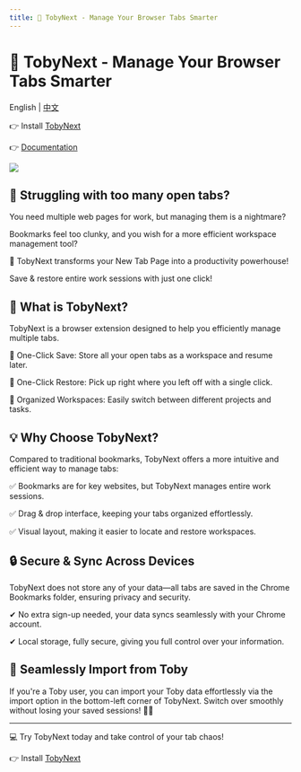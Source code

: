 ```yaml
---
title: 📌 TobyNext - Manage Your Browser Tabs Smarter
---
```


# 📌 TobyNext - Manage Your Browser Tabs Smarter

English | [中文](./README-cn.md)

👉 Install [TobyNext](https://chromewebstore.google.com/detail/toby-next/nmoefidlkpebfihkgoibgcfaehpefebe?authuser=0&hl=zh-CN)

👉 [Documentation](https://sites.maples31.com/tobynext/)

![](https://maples31-blog.oss-cn-beijing.aliyuncs.com/img/image-20250408-b2378c-example.png)

## 🌟 Struggling with too many open tabs?
You need multiple web pages for work, but managing them is a nightmare?

Bookmarks feel too clunky, and you wish for a more efficient workspace management tool?

🚀 TobyNext transforms your New Tab Page into a productivity powerhouse!

Save & restore entire work sessions with just one click!

## 🎯 What is TobyNext?
TobyNext is a browser extension designed to help you efficiently manage multiple tabs.

💾 One-Click Save: Store all your open tabs as a workspace and resume later.

🔄 One-Click Restore: Pick up right where you left off with a single click.

📂 Organized Workspaces: Easily switch between different projects and tasks.

## 💡 Why Choose TobyNext?
Compared to traditional bookmarks, TobyNext offers a more intuitive and efficient way to manage tabs:

✅ Bookmarks are for key websites, but TobyNext manages entire work sessions.

✅ Drag & drop interface, keeping your tabs organized effortlessly.

✅ Visual layout, making it easier to locate and restore workspaces.

## 🔒 Secure & Sync Across Devices
TobyNext does not store any of your data—all tabs are saved in the Chrome Bookmarks folder, ensuring privacy and security.

✔ No extra sign-up needed, your data syncs seamlessly with your Chrome account.

✔ Local storage, fully secure, giving you full control over your information.

## 🔄 Seamlessly Import from Toby
If you're a Toby user, you can import your Toby data effortlessly via the import option in the bottom-left corner of TobyNext. Switch over smoothly without losing your saved sessions! 💼✨

---

💻 Try TobyNext today and take control of your tab chaos!

👉 Install [TobyNext](https://chromewebstore.google.com/detail/toby-next/nmoefidlkpebfihkgoibgcfaehpefebe?authuser=0&hl=zh-CN)
